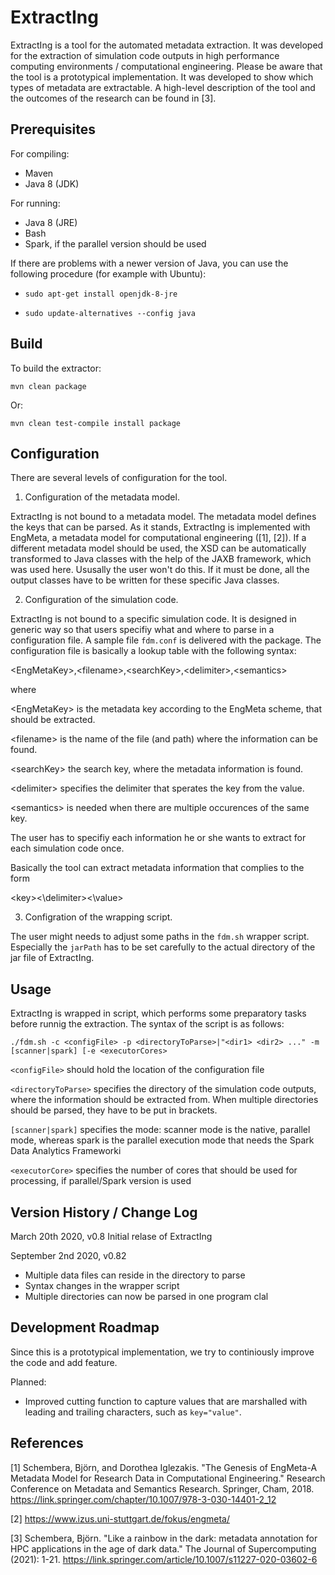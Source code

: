 # ExtractIng

ExtractIng is a tool for the automated metadata extraction. It was developed for the extraction of simulation code outputs in high performance computing environments / computational engineering. Please be aware that the tool is a prototypical implementation. It was developed to show which types of metadata are extractable. A high-level description of the tool and the outcomes of the research can be found in [3].

Prerequisites
-----


For compiling:
* Maven
* Java 8 (JDK)

For running:
* Java 8 (JRE)
* Bash
* Spark, if the parallel version should be used

If there are problems with a newer version of Java, you can use the following procedure (for example with Ubuntu):

*     sudo apt-get install openjdk-8-jre
*     sudo update-alternatives --config java






Build
-----

To build the extractor:

    mvn clean package

Or:

    mvn clean test-compile install package


Configuration
-----

There are several levels of configuration for the tool.

1. Configuration of the metadata model.

ExtractIng is not bound to a metadata model. The metadata model defines the keys that can be parsed. As it stands, ExtractIng is implemented with EngMeta, a metadata model for computational engineering ([1], [2]). If a different metadata model should be used, the XSD can be automatically transformed to Java classes with the help of the JAXB framework, which was used here. Ususally the user won't do this. If it must be done, all the output classes have to be written for these specific Java classes.

2. Configuration of the simulation code.

ExtractIng is not bound to a specific simulation code. It is designed in generic way so that users specifiy what and where to parse in a configuration file. A sample file `fdm.conf` is delivered with the package. The configuration file is basically a lookup table with the following syntax:

   \<EngMetaKey\>,\<filename>,\<searchKey>,\<delimiter>,\<semantics>

where

\<EngMetaKey> is the metadata key according to the EngMeta scheme, that should be extracted.

\<filename> is the name of the file (and path) where the information can be found.

\<searchKey> the search key, where the metadata information is found.

\<delimiter> specifies the delimiter that sperates the key from the value.

\<semantics> is needed when there are multiple occurences of the same key.


The user has to specifiy each information he or she wants to extract for each simulation code once.

Basically the tool can extract metadata information that complies to the form

   \<key><\delimiter><\value>

3. Configration of the wrapping script.

The user might needs to adjust some paths in the `fdm.sh` wrapper script. Especially the `jarPath` has to be set carefully to the actual directory of the jar file of ExtractIng.

Usage
-----

ExtractIng is wrapped in script, which performs some preparatory tasks before runnig the extraction. The syntax of the script is as follows:

    ./fdm.sh -c <configFile> -p <directoryToParse>|"<dir1> <dir2> ..." -m [scanner|spark] [-e <executorCores>

`<configFile>` should hold the location of the configuration file

`<directoryToParse>` specifies the directory of the simulation code outputs, where the information should be extracted from. When multiple directories should be parsed, they have to be put in brackets.

`[scanner|spark]` specifies the mode: scanner mode is the native, parallel mode, whereas spark is the parallel execution mode that needs the Spark Data Analytics Frameworki

`<executorCore>` specifies the number of cores that should be used for processing, if parallel/Spark version is used

Version History / Change Log
-----

March 20th 2020, v0.8
Initial relase of ExtractIng

September 2nd 2020, v0.82
* Multiple data files can reside in the directory to parse
* Syntax changes in the wrapper script
* Multiple directories can now be parsed in one program clal



Development Roadmap
-----

Since this is a prototypical implementation, we try to continiously improve the code and add feature.

Planned:
* Improved cutting function to capture values that are marshalled with leading and trailing characters, such as `key="value"`.



References
-----

[1] Schembera, Björn, and Dorothea Iglezakis. "The Genesis of EngMeta-A Metadata Model for Research Data in Computational Engineering." Research Conference on Metadata and Semantics Research. Springer, Cham, 2018. https://link.springer.com/chapter/10.1007/978-3-030-14401-2_12

[2] https://www.izus.uni-stuttgart.de/fokus/engmeta/

[3] Schembera, Björn. "Like a rainbow in the dark: metadata annotation for HPC applications in the age of dark data." The Journal of Supercomputing (2021): 1-21. https://link.springer.com/article/10.1007/s11227-020-03602-6
